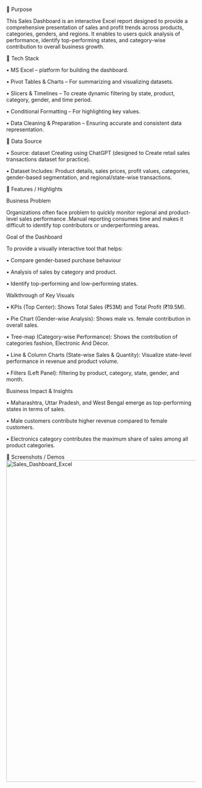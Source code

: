 🔹 Purpose

This Sales Dashboard is an interactive Excel report designed to provide a comprehensive presentation of sales and profit trends across products, categories, genders, and regions. It enables to users quick analysis of performance, identify top-performing states, and category-wise contribution to overall business growth.

🔹 Tech Stack

•	MS Excel – platform for building the dashboard.

•	Pivot Tables & Charts – For summarizing and visualizing datasets.

•	Slicers & Timelines – To create dynamic filtering by state, product, category, gender, and time period.

•	Conditional Formatting – For highlighting key values.

•	Data Cleaning & Preparation – Ensuring accurate and consistent data representation.

🔹 Data Source

•	Source:  dataset Creating using ChatGPT (designed to Create retail sales transactions dataset for practice).

•	Dataset Includes: Product details, sales prices, profit values, categories, gender-based segmentation, and regional/state-wise transactions.


🔹 Features / Highlights

Business Problem

Organizations often face problem to quickly monitor regional and product-level sales performance .Manual reporting consumes time and makes it difficult to identify top contributors or underperforming areas.

Goal of the Dashboard

To provide a visually interactive tool that helps:

•	Compare gender-based purchase behaviour

•	Analysis of sales by category and product.

•	Identify top-performing and low-performing states.

Walkthrough of Key Visuals

•	KPIs (Top Center): Shows Total Sales (₹53M) and Total Profit (₹19.5M).

•	Pie Chart (Gender-wise Analysis): Shows male vs. female contribution in overall sales.

•	Tree-map (Category-wise Performance): Shows the contribution of categories fashion, Electronic And Décor.

•	Line & Column Charts (State-wise Sales & Quantity): Visualize state-level performance in revenue and product volume.

•	Filters (Left Panel): filtering by product, category, state, gender, and month.

Business Impact & Insights

•	Maharashtra, Uttar Pradesh, and West Bengal emerge as top-performing states in terms of sales.

•	Male customers contribute higher revenue compared to female customers.

•	Electronics category contributes the maximum share of sales among all product categories.

🔹 Screenshots / Demos
<img width="1880" height="854" alt="Sales_Dashboard_Excel" src="https://github.com/user-attachments/assets/c34dc83c-07d8-48b8-a585-f2e0e75f6456" />


